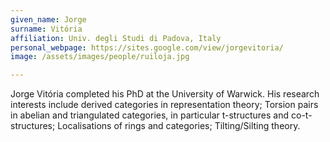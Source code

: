```yaml
---
given_name: Jorge
surname: Vitória
affiliation: Univ. degli Studi di Padova, Italy
personal_webpage: https://sites.google.com/view/jorgevitoria/
image: /assets/images/people/ruiloja.jpg

---
```

Jorge Vitória completed his PhD at the University of Warwick. His research interests include
derived categories in representation theory; Torsion pairs in abelian and triangulated categories, 
in particular t-structures and co-t-structures; Localisations of rings and categories; Tilting/Silting theory.
